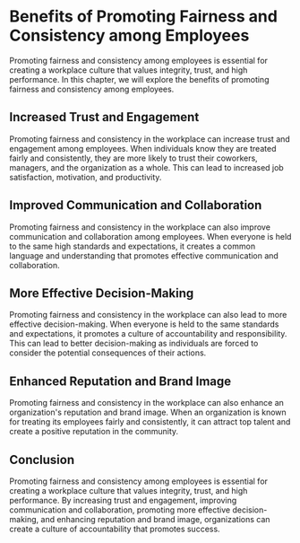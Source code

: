 Benefits of Promoting Fairness and Consistency among Employees
=======================================================================================

Promoting fairness and consistency among employees is essential for creating a workplace culture that values integrity, trust, and high performance. In this chapter, we will explore the benefits of promoting fairness and consistency among employees.

Increased Trust and Engagement
------------------------------

Promoting fairness and consistency in the workplace can increase trust and engagement among employees. When individuals know they are treated fairly and consistently, they are more likely to trust their coworkers, managers, and the organization as a whole. This can lead to increased job satisfaction, motivation, and productivity.

Improved Communication and Collaboration
----------------------------------------

Promoting fairness and consistency in the workplace can also improve communication and collaboration among employees. When everyone is held to the same high standards and expectations, it creates a common language and understanding that promotes effective communication and collaboration.

More Effective Decision-Making
------------------------------

Promoting fairness and consistency in the workplace can also lead to more effective decision-making. When everyone is held to the same standards and expectations, it promotes a culture of accountability and responsibility. This can lead to better decision-making as individuals are forced to consider the potential consequences of their actions.

Enhanced Reputation and Brand Image
-----------------------------------

Promoting fairness and consistency in the workplace can also enhance an organization's reputation and brand image. When an organization is known for treating its employees fairly and consistently, it can attract top talent and create a positive reputation in the community.

Conclusion
----------

Promoting fairness and consistency among employees is essential for creating a workplace culture that values integrity, trust, and high performance. By increasing trust and engagement, improving communication and collaboration, promoting more effective decision-making, and enhancing reputation and brand image, organizations can create a culture of accountability that promotes success.
